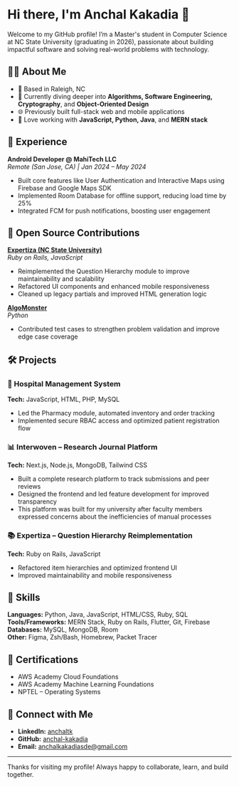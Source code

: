 # Hi there, I'm Anchal Kakadia 👋

Welcome to my GitHub profile! I’m a Master's student in Computer Science at NC State University (graduating in 2026), passionate about building impactful software and solving real-world problems with technology.

## 👩‍💻 About Me

- 📍 Based in Raleigh, NC  
- 🧠 Currently diving deeper into **Algorithms, Software Engineering, Cryptography**, and **Object-Oriented Design**  
- 🌐 Previously built full-stack web and mobile applications  
- 🔧 Love working with **JavaScript, Python, Java**, and **MERN stack**

## 💼 Experience

**Android Developer @ MahiTech LLC**  
_Remote (San Jose, CA) | Jan 2024 – May 2024_

- Built core features like User Authentication and Interactive Maps using Firebase and Google Maps SDK  
- Implemented Room Database for offline support, reducing load time by 25%  
- Integrated FCM for push notifications, boosting user engagement

## 🧠 Open Source Contributions

**[Expertiza (NC State University)](https://github.com/expertiza/expertiza)**  
*Ruby on Rails, JavaScript*  
- Reimplemented the Question Hierarchy module to improve maintainability and scalability  
- Refactored UI components and enhanced mobile responsiveness  
- Cleaned up legacy partials and improved HTML generation logic

**[AlgoMonster](https://github.com/algomonster/algomonster)**  
*Python*  
- Contributed test cases to strengthen problem validation and improve edge case coverage


## 🛠 Projects

### 💊 Hospital Management System  
**Tech:** JavaScript, HTML, PHP, MySQL  
- Led the Pharmacy module, automated inventory and order tracking  
- Implemented secure RBAC access and optimized patient registration flow

### 📊 Interwoven – Research Journal Platform  
**Tech:** Next.js, Node.js, MongoDB, Tailwind CSS  
- Built a complete research platform to track submissions and peer reviews  
- Designed the frontend and led feature development for improved transparency
- This platform was built for my university after faculty members expressed concerns about the inefficiencies of manual processes

### 📚 Expertiza – Question Hierarchy Reimplementation  
**Tech:** Ruby on Rails, JavaScript  
- Refactored item hierarchies and optimized frontend UI  
- Improved maintainability and mobile responsiveness

## 🧰 Skills

**Languages:** Python, Java, JavaScript, HTML/CSS, Ruby, SQL  
**Tools/Frameworks:** MERN Stack, Ruby on Rails, Flutter, Git, Firebase  
**Databases:** MySQL, MongoDB, Room  
**Other:** Figma, Zsh/Bash, Homebrew, Packet Tracer

## 📜 Certifications

- AWS Academy Cloud Foundations  
- AWS Academy Machine Learning Foundations  
- NPTEL – Operating Systems

## 🔗 Connect with Me

- **LinkedIn:** [anchaltk](https://linkedin.com/in/anchaltk)  
- **GitHub:** [anchal-kakadia](https://github.com/anchal-kakadia)  
- **Email:** anchalkakadiasde@gmail.com  

---

Thanks for visiting my profile! Always happy to collaborate, learn, and build together.
